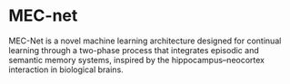 # MEC-net
MEC-Net is a novel machine learning architecture designed for continual learning through a two-phase process that integrates episodic and semantic memory systems, inspired by the hippocampus–neocortex interaction in biological brains.
